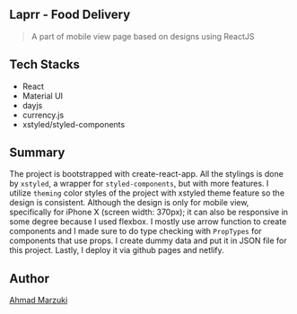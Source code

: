 ## Laprr - Food Delivery

> A part of mobile view page based on designs using ReactJS

## Tech Stacks

- React
- Material UI
- dayjs
- currency.js
- xstyled/styled-components

## Summary

The project is bootstrapped with create-react-app. All the stylings is done by `xstyled`, a wrapper for `styled-components`, but with more features. I utilize `theming` color styles of the project with xstyled theme feature so the design is consistent. Although the design is only for mobile view, specifically for iPhone X (screen width: 370px); it can also be responsive in some degree because I used flexbox. I mostly use arrow function to create components and I made sure to do type checking with `PropTypes` for components that use props. I create dummy data and put it in JSON file for this project. Lastly, I deploy it via github pages and netlify.

## Author

[Ahmad Marzuki](https://ahmadmarzuki.com)
